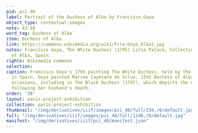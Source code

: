 ```yaml
---
pid: pci_40
label: Portrait of the Duchess of Alba by Francisco Goya
object_type: contextual-images
note: 43-50
word_tag: Duchess of Alba
item: Duchess of Alba
link: https://commons.wikimedia.org/wiki/File:Goya_Alba1.jpg
notes: Francisco Goya, The White Duchess (1795) Liria Palace, Collection of the Duke
  of Alba, Spain.
rights: Wikimedia commons
selection: 
caption: Francisco Goya's 1795 painting The White Duchess, held by the Liria Palace
  in Spain. Goya painted Mar√≠a Cayetana de Silva, 13th Duchess of Alba, on several
  occasions, including in The Black Duchess (1797), which depicts the duchess in morning
  following her husband's death.
order: '39'
layout: paris-project-exhibition
collection: paris-project-exhibition
thumbnail: "/img/derivatives/iiif/images/pci_40/full/250,/0/default.jpg"
full: "/img/derivatives/iiif/images/pci_40/full/1140,/0/default.jpg"
manifest: "/img/derivatives/iiif/pci_40/manifest.json"
---
```

